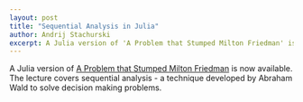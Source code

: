 ```yaml
---
layout: post
title: "Sequential Analysis in Julia"
author: Andrij Stachurski
excerpt: A Julia version of 'A Problem that Stumped Milton Friedman' is now available
---
```


A Julia version of [A Problem that Stumped Milton Friedman](https://lectures.quantecon.org/jl/wald_friedman.html) is now available. The lecture covers sequential analysis - a technique developed by Abraham Wald to solve decision making problems.